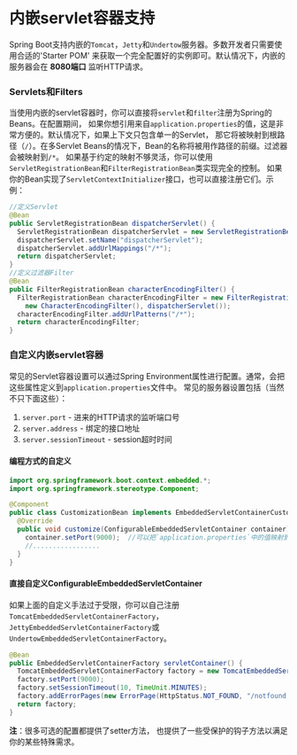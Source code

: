 内嵌servlet容器支持
==========================
Spring Boot支持内嵌的`Tomcat`，`Jetty`和`Undertow`服务器。多数开发者只需要使用合适的'Starter POM'
来获取一个完全配置好的实例即可。默认情况下，内嵌的服务器会在 **8080端口** 监听HTTP请求。

### Servlets和Filters
当使用内嵌的servlet容器时，你可以直接将`servlet`和`filter`注册为Spring的Beans。在配置期间，
如果你想引用来自`application.properties`的值，这是非常方便的。默认情况下，如果上下文只包含单一的Servlet，
那它将被映射到根路径（`/`）。在多Servlet Beans的情况下，Bean的名称将被用作路径的前缀。过滤器会被映射到`/*`。
如果基于约定的映射不够灵活，你可以使用`ServletRegistrationBean`和`FilterRegistrationBean`类实现完全的控制。 如果你的Bean实现了`ServletContextInitializer`接口，也可以直接注册它们。示例：
```java
//定义Servlet
@Bean
public ServletRegistrationBean dispatcherServlet() {
  ServletRegistrationBean dispatcherServlet = new ServletRegistrationBean(new DispatcherServlet());
  dispatcherServlet.setName("dispatcherServlet");
  dispatcherServlet.addUrlMappings("/*");
  return dispatcherServlet;
}
//定义过滤器Filter
@Bean
public FilterRegistrationBean characterEncodingFilter() {
  FilterRegistrationBean characterEncodingFilter = new FilterRegistrationBean(
    new CharacterEncodingFilter(), dispatcherServlet());
  characterEncodingFilter.addUrlPatterns("/*");
  return characterEncodingFilter;
}
```
### 自定义内嵌servlet容器
常见的Servlet容器设置可以通过Spring Environment属性进行配置。通常，会把这些属性定义到`application.properties`文件中。 常见的服务器设置包括（当然不只下面这些）：

1. `server.port` - 进来的HTTP请求的监听端口号
2. `server.address` - 绑定的接口地址
3. `server.sessionTimeout` - session超时时间

#### 编程方式的自定义
```java
import org.springframework.boot.context.embedded.*;
import org.springframework.stereotype.Component;

@Component
public class CustomizationBean implements EmbeddedServletContainerCustomizer {
  @Override
  public void customize(ConfigurableEmbeddedServletContainer container) {
    container.setPort(9000);  //可以把`application.properties`中的值映射到Java对象上后向这里传
    //.................
  }
}
```
#### 直接自定义ConfigurableEmbeddedServletContainer
如果上面的自定义手法过于受限，你可以自己注册`TomcatEmbeddedServletContainerFactory`，
`JettyEmbeddedServletContainerFactory`或`UndertowEmbeddedServletContainerFactory`。
```java
@Bean
public EmbeddedServletContainerFactory servletContainer() {
  TomcatEmbeddedServletContainerFactory factory = new TomcatEmbeddedServletContainerFactory();
  factory.setPort(9000);
  factory.setSessionTimeout(10, TimeUnit.MINUTES);
  factory.addErrorPages(new ErrorPage(HttpStatus.NOT_FOUND, "/notfound.html");
  return factory;
}
```
**注**：很多可选的配置都提供了setter方法， 也提供了一些受保护的钩子方法以满足你的某些特殊需求。
